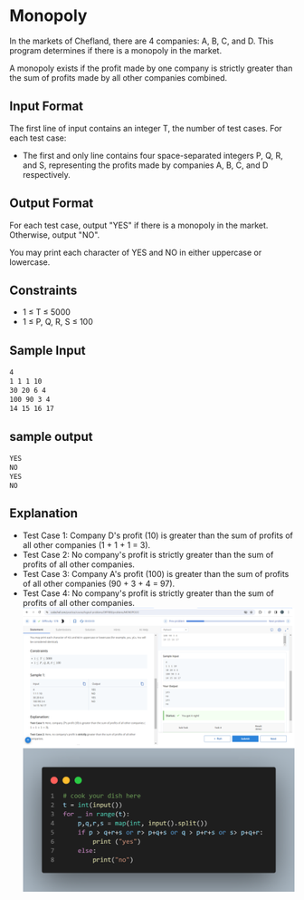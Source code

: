 # Monopoly

In the markets of Chefland, there are 4 companies: A, B, C, and D. This program determines if there is a monopoly in the market.

A monopoly exists if the profit made by one company is strictly greater than the sum of profits made by all other companies combined.

## Input Format

The first line of input contains an integer T, the number of test cases.
For each test case:
- The first and only line contains four space-separated integers P, Q, R, and S, representing the profits made by companies A, B, C, and D respectively.

## Output Format

For each test case, output "YES" if there is a monopoly in the market. Otherwise, output "NO".

You may print each character of YES and NO in either uppercase or lowercase.

## Constraints

- 1 ≤ T ≤ 5000
- 1 ≤ P, Q, R, S ≤ 100

## Sample Input

```
4
1 1 1 10
30 20 6 4
100 90 3 4
14 15 16 17

```

## sample output
```
YES
NO
YES
NO
```


## Explanation

- Test Case 1: Company D's profit (10) is greater than the sum of profits of all other companies (1 + 1 + 1 = 3).
- Test Case 2: No company's profit is strictly greater than the sum of profits of all other companies.
- Test Case 3: Company A's profit (100) is greater than the sum of profits of all other companies (90 + 3 + 4 = 97).
- Test Case 4: No company's profit is strictly greater than the sum of profits of all other companies.
![](Untitled.png)
![](code.png)